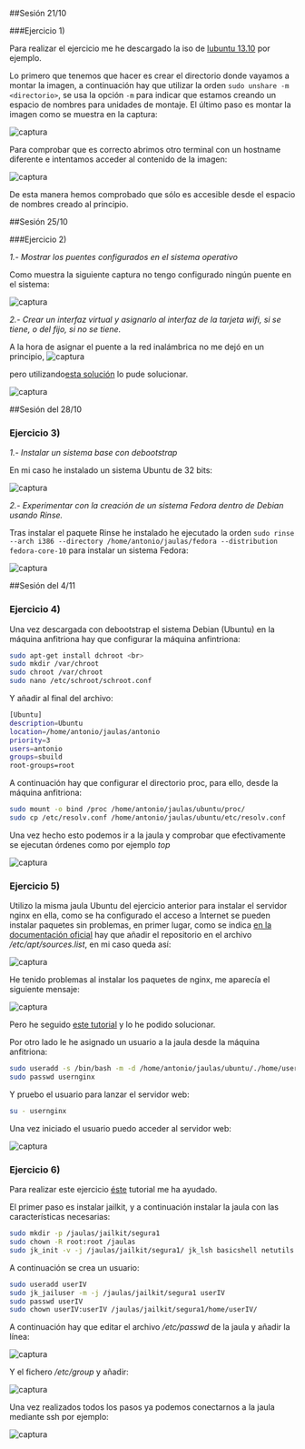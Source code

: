 
##Sesión 21/10

###Ejercicio 1)

Para realizar el ejercicio me he descargado la iso de [lubuntu 13.10](https://help.ubuntu.com/community/Lubuntu/GetLubuntu) por ejemplo.

Lo primero que tenemos que hacer es crear el directorio donde vayamos a montar la imagen, a continuación hay que utilizar la orden `sudo unshare -m <directorio>`, se usa la opción `-m` para indicar que estamos creando un espacio de nombres para unidades de montaje. El último paso es montar la imagen como se muestra en la captura:

![captura](https://dl.dropboxusercontent.com/s/x92pu2gifzqh5zx/ej1-1.png)

Para comprobar que es correcto abrimos otro terminal con un hostname diferente e intentamos acceder al contenido de la imagen:

![captura](https://dl.dropboxusercontent.com/s/qhciv9a2t1ha0mc/ej1-2.png?m)

De esta manera hemos comprobado que sólo es accesible desde el espacio de nombres creado al principio.

##Sesión 25/10

###Ejercicio 2)

*1.- Mostrar los puentes configurados en el sistema operativo*

Como muestra la siguiente captura no tengo configurado ningún puente en el sistema:

![captura](https://dl.dropboxusercontent.com/s/x1zvepj5bgrtnxu/ej2-1.png)

*2.- Crear un interfaz virtual y asignarlo al interfaz de la tarjeta wifi, si se tiene, o del fijo, si no se tiene.*

A la hora de asignar el puente a la red inalámbrica no me dejó en un principio, 
![captura](https://dl.dropboxusercontent.com/s/wpt3mo6emqo1g1y/ej2-2.png)

pero utilizando[esta solución](http://ubuntuforums.org/showthread.php?t=1681045) lo pude solucionar.

![captura](https://dl.dropboxusercontent.com/s/pi7kfijytih7g1b/ej2-3.png)


##Sesión del 28/10

### Ejercicio 3)

*1.- Instalar un sistema base con debootstrap*

En mi caso he instalado un sistema Ubuntu de 32 bits:

![captura](https://dl.dropboxusercontent.com/s/ewnfc74scphgnvm/ej3-1.png)

*2.- Experimentar con la creación de un sistema Fedora dentro de Debian usando Rinse.*

Tras instalar el paquete Rinse he instalado he ejecutado la orden `sudo rinse --arch i386 --directory /home/antonio/jaulas/fedora --distribution fedora-core-10` para instalar un sistema Fedora:

![captura](https://dl.dropboxusercontent.com/s/chieahlb4oio21c/ej3-2.png)

##Sesión del 4/11

### Ejercicio 4)

Una vez descargada con debootstrap el sistema Debian (Ubuntu) en la máquina anfitriona hay que configurar la máquina anfintriona:

```sh
sudo apt-get install dchroot <br>
sudo mkdir /var/chroot	
sudo chroot /var/chroot	
sudo nano /etc/schroot/schroot.conf
```	

Y añadir al final del archivo:

```sh
[Ubuntu]
description=Ubuntu
location=/home/antonio/jaulas/antonio
priority=3
users=antonio
groups=sbuild
root-groups=root
```

A continuación hay que configurar el directorio proc, para ello, desde la máquina anfitriona:
```sh
sudo mount -o bind /proc /home/antonio/jaulas/ubuntu/proc/
sudo cp /etc/resolv.conf /home/antonio/jaulas/ubuntu/etc/resolv.conf
```

Una vez hecho esto podemos ir a la jaula y comprobar que efectivamente se ejecutan órdenes como por ejemplo *top*

![captura](https://dl.dropboxusercontent.com/s/xqwm7pq3yqc8a8a/ej4-1.png)


### Ejercicio 5)

Utilizo la misma jaula Ubuntu del ejercicio anterior para instalar el servidor nginx en ella, como se ha configurado el acceso a Internet se pueden instalar paquetes sin problemas, en primer lugar, como se indica [en la documentación oficial](http://wiki.nginx.org/Install) hay que añadir el repositorio en el archivo */etc/apt/sources.list*, en mi caso queda así:

![captura](https://dl.dropboxusercontent.com/s/3h5kb1qzpfp7re1/ej5-1.png)

He tenido problemas al instalar los paquetes de nginx, me aparecía el siguiente mensaje:

![captura](https://dl.dropboxusercontent.com/s/s0zr7bbi3ghov2b/ej5-2.png)

Pero he seguido [este tutorial](http://andrewelkins.com/linux/depends-libssl0-9-8-0-9-8m-1-but-it-is-not-installable/) y lo he podido solucionar.

Por otro lado le he asignado un usuario a la jaula desde la máquina anfitriona:

```sh
sudo useradd -s /bin/bash -m -d /home/antonio/jaulas/ubuntu/./home/usernginx -c "Ubuntu usernginx" -g users usernginx
sudo passwd usernginx
```
Y pruebo el usuario para lanzar el servidor web:

```sh
su - usernginx
```
Una vez iniciado el usuario puedo acceder al servidor web:

![captura](https://dl.dropboxusercontent.com/s/tub5qmym6tnvovo/ej5-3.png)


### Ejercicio 6)

Para realizar este ejercicio [éste](http://ubuntuforums.org/archive/index.php/t-248724.html) tutorial me ha ayudado.

El primer paso es instalar jailkit, y a continuación instalar la jaula con las características necesarias:

```sh
sudo mkdir -p /jaulas/jailkit/segura1
sudo chown -R root:root /jaulas
sudo jk_init -v -j /jaulas/jailkit/segura1/ jk_lsh basicshell netutils editors
```
A continuación se crea un usuario:

```sh
sudo useradd userIV
sudo jk_jailuser -m -j /jaulas/jailkit/segura1 userIV
sudo passwd userIV
sudo chown userIV:userIV /jaulas/jailkit/segura1/home/userIV/
```
A continuación hay que editar el archivo */etc/passwd* de la jaula y añadir la línea:

![captura](https://dl.dropboxusercontent.com/s/a8et6tj82utth57/ej6-1.png)

Y el fichero */etc/group* y añadir:

![captura](https://dl.dropboxusercontent.com/s/0l7tcd3sc19r71c/ej6-2.png)

Una vez realizados todos los pasos ya podemos conectarnos a la jaula mediante ssh por ejemplo:

![captura](https://dl.dropboxusercontent.com/s/u086o1d28mvqozn/ej6-3.png)






